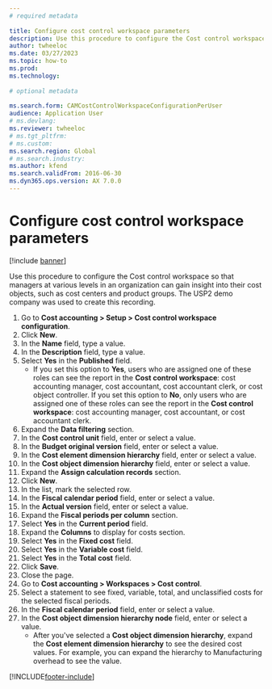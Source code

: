 ```yaml
--- 
# required metadata 
 
title: Configure cost control workspace parameters
description: Use this procedure to configure the Cost control workspace so that managers at various levels in an organization can gain insight into their cost objects, such as cost centers and product groups. 
author: twheeloc
ms.date: 03/27/2023
ms.topic: how-to 
ms.prod:  
ms.technology:  
 
# optional metadata 
 
ms.search.form: CAMCostControlWorkspaceConfigurationPerUser
audience: Application User 
# ms.devlang:  
ms.reviewer: twheeloc
# ms.tgt_pltfrm:  
# ms.custom:  
ms.search.region: Global
# ms.search.industry: 
ms.author: kfend
ms.search.validFrom: 2016-06-30 
ms.dyn365.ops.version: AX 7.0.0 
---
```

# Configure cost control workspace parameters

[!include [banner](../../includes/banner.md)]

Use this procedure to configure the Cost control workspace so that managers at various levels in an organization can gain insight into their cost objects, such as cost centers and product groups. The USP2 demo company was used to create this recording.

1. Go to **Cost accounting > Setup > Cost control workspace configuration**.
2. Click **New**.
3. In the **Name** field, type a value.
4. In the **Description** field, type a value.
5. Select **Yes** in the **Published** field.
    * If you set this option to **Yes**, users who are assigned one of these roles can see the report in the **Cost control workspace**: cost accounting manager, cost accountant, cost accountant clerk, or cost object controller. If you set this option to **No**, only users who are assigned one of these roles can see the report in the **Cost control workspace**: cost accounting manager, cost accountant, or cost accountant clerk.  
6. Expand the **Data filtering** section.
7. In the **Cost control unit** field, enter or select a value.
8. In the **Budget original version** field, enter or select a value.
9. In the **Cost element dimension hierarchy** field, enter or select a value.
10. In the **Cost object dimension hierarchy** field, enter or select a value.
11. Expand the **Assign calculation records** section.
12. Click **New**.
13. In the list, mark the selected row.
14. In the **Fiscal calendar period** field, enter or select a value.
15. In the **Actual version** field, enter or select a value.
16. Expand the **Fiscal periods per column** section.
17. Select **Yes** in the **Current period** field.
18. Expand the **Columns** to display for costs section.
19. Select **Yes** in the **Fixed cost** field.
20. Select **Yes** in the **Variable cost** field.
21. Select **Yes** in the **Total cost** field.
22. Click **Save**.
23. Close the page.
24. Go to **Cost accounting > Workspaces > Cost control**.
25. Select a statement to see fixed, variable, total, and unclassified costs for the selected fiscal periods.
26. In the **Fiscal calendar period** field, enter or select a value.
27. In the **Cost object dimension hierarchy node** field, enter or select a value.
    * After you've selected a **Cost object dimension hierarchy**, expand the **Cost element dimension hierarchy** to see the desired cost values. For example, you can expand the hierarchy to Manufacturing overhead to see the value.  



[!INCLUDE[footer-include](../../../includes/footer-banner.md)]
